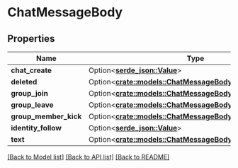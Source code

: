 # ChatMessageBody

## Properties

Name | Type | Description | Notes
------------ | ------------- | ------------- | -------------
**chat_create** | Option<[**serde_json::Value**](.md)> |  | [optional]
**deleted** | Option<[**crate::models::ChatMessageBodyDeleted**](ChatMessageBodyDeleted.md)> |  | [optional]
**group_join** | Option<[**crate::models::ChatMessageBodyGroupJoin**](ChatMessageBodyGroupJoin.md)> |  | [optional]
**group_leave** | Option<[**crate::models::ChatMessageBodyGroupLeave**](ChatMessageBodyGroupLeave.md)> |  | [optional]
**group_member_kick** | Option<[**crate::models::ChatMessageBodyGroupMemberKick**](ChatMessageBodyGroupMemberKick.md)> |  | [optional]
**identity_follow** | Option<[**serde_json::Value**](.md)> |  | [optional]
**text** | Option<[**crate::models::ChatMessageBodyText**](ChatMessageBodyText.md)> |  | [optional]

[[Back to Model list]](../README.md#documentation-for-models) [[Back to API list]](../README.md#documentation-for-api-endpoints) [[Back to README]](../README.md)


